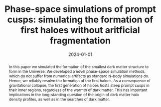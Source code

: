 ---
title: 'Phase-space simulations of prompt cusps: simulating the formation of first haloes without aritficial fragmentation'

# Authors
# If you created a profile for a user (e.g. the default `admin` user), write the username (folder name) here
# and it will be replaced with their full name and linked to their profile.
authors:
  - admin

# Author notes (optional)
#author_notes:
#  - 'Equal contribution'
#  - 'Equal contribution'

date: '2024-01-01'
doi: ''

# Schedule page publish date (NOT publication's date).
#publishDate: '2017-01-01T00:00:00Z'

# Publication type.
# Accepts a single type but formatted as a YAML list (for Hugo requirements).
# Enter a publication type from the CSL standard.
#publication_types: ['paper-conference']

# Publication name and optional abbreviated publication name.
publication: In MNRAS
publication_short: In MNRAS

abstract: In this paper we simulated the formation of the smallest dark matter structure to form in the Universe. We developed a novel phase-space simulation methods, which do not suffer from numerical artifacts as standard N-body simulations do. Hence, we reliably resolve the formation of the first haloes. As a consequence of gravitational collapse, the first generation of haloes hosts steep prompt cusps in their inner regions, regardless of the warmth of dark matter. This has important implications in the long-standing question of the origin of dark matter halo density profiles, as well as in the searches of dark matter.

# Summary. An optional shortened abstract.
summary: 

tags:
  - Formation of smallest dark matter structure

# Display this page in the Featured widget?
featured: true

# Custom links (uncomment lines below)
links:
 - name: arxiv
   url: https://arxiv.org/pdf/2309.05707

url_pdf: ''
url_code: ''
url_dataset: ''
url_poster: ''
url_project: ''
url_slides: ''
url_source: ''
url_video: ''

# Featured image
# To use, add an image named `featured.jpg/png` to your page's folder.
image:
  caption: 'High resolution simulation of the formation of a first generation halo in a dark matter filament.'
  focal_point: ''
  preview_only: false

# Associated Projects (optional).
#   Associate this publication with one or more of your projects.
#   Simply enter your project's folder or file name without extension.
#   E.g. `internal-project` references `content/project/internal-project/index.md`.
#   Otherwise, set `projects: []`.
projects: []
#- example

# Slides (optional).
#   Associate this publication with Markdown slides.
#   Simply enter your slide deck's filename without extension.
#   E.g. `slides: "example"` references `content/slides/example/index.md`.
#   Otherwise, set `slides: ""`.
slides: ""
---